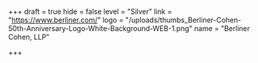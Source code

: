 +++
draft = true
hide = false
level = "Silver"
link = "https://www.berliner.com/"
logo = "/uploads/thumbs_Berliner-Cohen-50th-Anniversary-Logo-White-Background-WEB-1.png"
name = "Berliner Cohen, LLP"

+++
